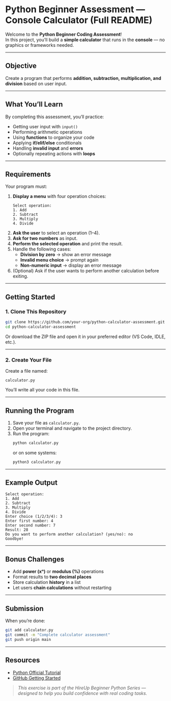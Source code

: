 
# Python Beginner Assessment — Console Calculator (Full README)

Welcome to the **Python Beginner Coding Assessment**!  
In this project, you’ll build a **simple calculator** that runs in the **console** — no graphics or frameworks needed.

---

## Objective
Create a program that performs **addition, subtraction, multiplication, and division** based on user input.

---

## What You’ll Learn
By completing this assessment, you’ll practice:
- Getting user input with `input()`
- Performing arithmetic operations
- Using **functions** to organize your code
- Applying **if/elif/else** conditionals
- Handling **invalid input** and **errors**
- Optionally repeating actions with **loops**

---

## Requirements

Your program must:

1. **Display a menu** with four operation choices:
   ```
   Select operation:
   1. Add
   2. Subtract
   3. Multiply
   4. Divide
   ```
2. **Ask the user** to select an operation (1–4).  
3. **Ask for two numbers** as input.  
4. **Perform the selected operation** and print the result.  
5. Handle the following cases:
   - **Division by zero** → show an error message  
   - **Invalid menu choice** → prompt again  
   - **Non-numeric input** → display an error message  
6. (Optional) Ask if the user wants to perform another calculation before exiting.

---

## Getting Started

### 1. Clone This Repository
```bash
git clone https://github.com/your-org/python-calculator-assessment.git
cd python-calculator-assessment
```

Or download the ZIP file and open it in your preferred editor (VS Code, IDLE, etc.).

---

### 2. Create Your File
Create a file named:
```
calculator.py
```

You’ll write all your code in this file.

---



## Running the Program

1. Save your file as `calculator.py`.
2. Open your terminal and navigate to the project directory.
3. Run the program:
   ```bash
   python calculator.py
   ```
   or on some systems:
   ```bash
   python3 calculator.py
   ```

---

## Example Output

```
Select operation:
1. Add
2. Subtract
3. Multiply
4. Divide
Enter choice (1/2/3/4): 3
Enter first number: 4
Enter second number: 7
Result: 28
Do you want to perform another calculation? (yes/no): no
Goodbye!
```

---


##  Bonus Challenges
- Add **power (xⁿ)** or **modulus (%)** operations  
- Format results to **two decimal places**  
- Store calculation **history** in a list  
- Let users **chain calculations** without restarting  

---

##  Submission

When you’re done:
```bash
git add calculator.py
git commit -m "Complete calculator assessment"
git push origin main
```

---

## Resources
- [Python Official Tutorial](https://docs.python.org/3/tutorial/)
- [GitHub Getting Started](https://docs.github.com/en/get-started)

> *This exercise is part of the HireUp Beginner Python Series — designed to help you build confidence with real coding tasks.*
